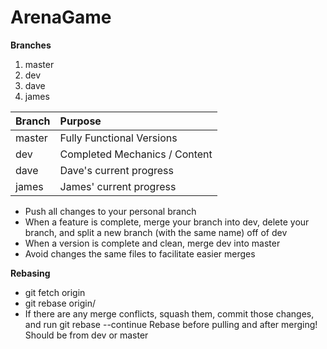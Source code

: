 # ArenaGame

**Branches**
1. master
2. dev
3. dave
4. james

| Branch | Purpose |
|:-------|:--------|
| master | Fully Functional Versions |
| dev | Completed Mechanics / Content |
| dave | Dave's current progress |
| james | James' current progress |

- Push all changes to your personal branch
- When a feature is complete, merge your branch into dev, delete your branch, and split a new branch (with the same name) off of dev
- When a version is complete and clean, merge dev into master
- Avoid changes the same files to facilitate easier merges

**Rebasing**
- git fetch origin <branch>
- git rebase origin/<branch>
- If there are any merge conflicts, squash them, commit those changes, and run git rebase --continue
Rebase before pulling and after merging! Should be from dev or master
